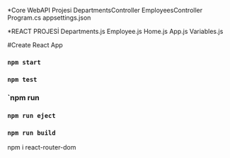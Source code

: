*Core WebAPI Projesi
DepartmentsController
EmployeesController
Program.cs
appsettings.json

*REACT PROJESİ
Departments.js
Employee.js
Home.js
App.js
Variables.js

#Create React App
### `npm start`
### `npm test`
### `npm run 
### `npm run eject`
### `npm run build`
npm i react-router-dom


